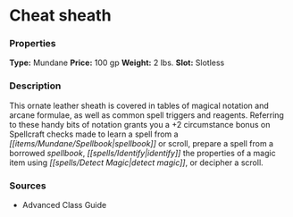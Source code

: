 ﻿---
Title: "Cheat sheath"
Type: "Mundane"
Price: "100 gp"
Weight: "2 lbs."
Slot: "Slotless"
Description: |
  "This ornate leather sheath is covered in tables of magical notation and arcane formulae, as well as common spell triggers and reagents. Referring to these handy bits of notation grants you a +2 circumstance bonus on Spellcraft checks made to learn a spell from a spellbook or scroll, prepare a spell from a borrowed spellbook, identify the properties of a magic item using detect magic, or decipher a scroll."
Sources: "['Advanced Class Guide']"
---

# Cheat sheath

### Properties

**Type:** Mundane **Price:** 100 gp **Weight:** 2 lbs. **Slot:** Slotless

### Description

This ornate leather sheath is covered in tables of magical notation and arcane formulae, as well as common spell triggers and reagents. Referring to these handy bits of notation grants you a +2 circumstance bonus on Spellcraft checks made to learn a spell from a _[[items/Mundane/Spellbook|spellbook]]_ or scroll, prepare a spell from a borrowed _spellbook_, _[[spells/Identify|identify]]_ the properties of a magic item using _[[spells/Detect Magic|detect magic]]_, or decipher a scroll.

### Sources

* Advanced Class Guide